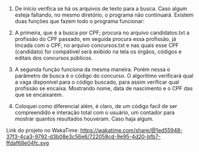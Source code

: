 1. De início verifica se há os arquivos de texto para a busca. Caso algum esteja faltando, no mesmo diretório, o programa não continuará.
Existem duas funções que fazem todo o programa funcionar:
2. A primeira, que é a busca por CPF; procura no arquivo candidatos.txt a profissão do CPF passado, em seguida procura essa profissão, já lincada com o CPF, no arquivo concursos.txt e nas quais esse CPF (candidato) for compátivel será exibido na tela os órgãos, códigos e editais dos concursos públicos.
3. A segunda função funciona da mesma maneira. Porém nessa o parâmetro de busca é o código do concurso. O algorítimo verificará qual a vaga disponível para o código buscado, para assim verificar qual profissão se encaixa. Mostrando nome, data de nascimento e o CPF das que se encaixarem.

4. Coloquei como diferencial além, é claro, de um código facíl de ser compreendido e interação total com o usuário, um contador para mostrar quantos resultados houveram. Caso haja algum.

Link do projeto no WakaTime: https://wakatime.com/share/@1ed55948-37f3-4ca3-9792-d3b08e3c56e6/722058cd-9e95-4d20-bfb7-ffdaf68e04fc.svg

